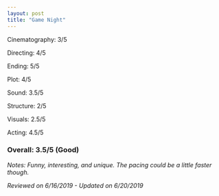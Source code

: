 ```yaml
---
layout: post
title: "Game Night"
---
```


Cinematography: 3/5

Directing: 4/5

Ending: 5/5

Plot: 4/5

Sound: 3.5/5

Structure: 2/5

Visuals: 2.5/5

Acting: 4.5/5

### Overall: 3.5/5 (Good)

*Notes: Funny, interesting, and unique. The pacing could be a little faster though.*

*Reviewed on 6/16/2019 - Updated on 6/20/2019*
